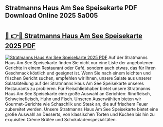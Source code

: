 ## Stratmanns Haus Am See Speisekarte PDF Download Online 2025 Sa005

# <h2><a href="http://gca2pjf.nevu.top/?p=Stratmanns+Haus+Am+See+Speisekarte">🔗 👉🔴 Stratmanns Haus Am See Speisekarte 2025 PDF</a></h2>

[![Stratmanns Haus Am See Speisekarte 2025 PDF](https://i.imgur.com/dBaPXMq.png)](http://gca2pjf.nevu.top/?p=Stratmanns+Haus+Am+See+Speisekarte)
Auf der Stratmanns Haus Am See Speisekarte finden Sie nicht nur eine Liste der angebotenen Gerichte in einem Restaurant oder Café, sondern auch etwas, das für Ihren Geschmack köstlich und geeignet ist. Wenn Sie nach einem leichten und frischen Gericht suchen, empfehlen wir Ihnen, unsere Salate aus unserer Salatabteilung auf der Stratmanns Haus Am See Speisekarte unseres Restaurants zu probieren. Für Fleischliebhaber bietet unsere Stratmanns Haus Am See Speisekarte eine große Auswahl an Gerichten: Rindfleisch, Schweinefleisch, Huhn und Fisch. Unseren Auserwählten bieten wir Gourmet-Gerichte wie Schaschlik und Steak an, die auf frischem Feuer zubereitet werden. Unsere Stratmanns Haus Am See Speisekarte bietet eine große Auswahl an Desserts, von klassischen Torten und Kuchen bis hin zu exquisiten Crème Brûlée und Schokoladenspezialitäten.
